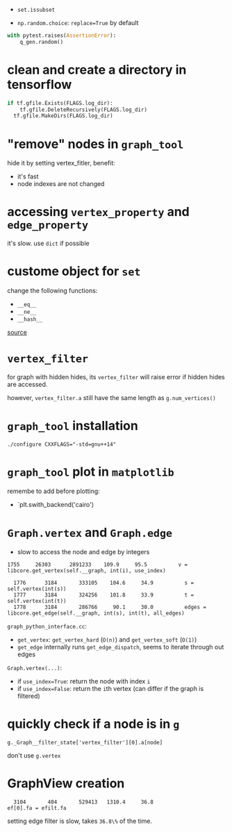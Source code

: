 - `set.issubset`

- `np.random.choice`: `replace=True` by default

```python
with pytest.raises(AssertionError):
    q_gen.random()
```

# clean and create a directory in tensorflow

```python
if tf.gfile.Exists(FLAGS.log_dir):
    tf.gfile.DeleteRecursively(FLAGS.log_dir)
  tf.gfile.MakeDirs(FLAGS.log_dir)
```

# "remove" nodes in `graph_tool`

hide it by setting vertex_fitler, benefit:

- it's fast
- node indexes are not changed

# accessing `vertex_property` and `edge_property`

it's slow. use `dict` if possible

# custome object for `set`

change the following functions:

- `__eq__`
- `__ne__`
- `__hash__`

[source](https://stackoverflow.com/questions/5754440/performing-set-operations-on-custom-classes-in-python)

# `vertex_filter`

for graph with hidden hides, its `vertex_filter` will raise error if hidden hides are accessed. 

however, `vertex_filter.a` still have the same length as `g.num_vertices()`

# `graph_tool` installation

`./configure CXXFLAGS="-std=gnu++14"`


# `graph_tool` plot in `matplotlib`

remembe to add before plotting:

- `plt.swith_backend('cairo')

# `Graph.vertex` and `Graph.edge`

- slow to access the node and edge by integers

```
1755     26303      2891233    109.9     95.5          v = libcore.get_vertex(self.__graph, int(i), use_index)
```

```
  1776      3184       333105    104.6     34.9          s = self.vertex(int(s))
  1777      3184       324256    101.8     33.9          t = self.vertex(int(t))
  1778      3184       286766     90.1     30.0          edges = libcore.get_edge(self.__graph, int(s), int(t), all_edges)
```

`graph_python_interface.cc`: 

- `get_vertex`: `get_vertex_hard` (`O(n)`) and `get_vertex_soft` (`O(1)`)
- `get_edge` internally runs `get_edge_dispatch`, seems to iterate through out edges

`Graph.vertex(...)`: 

- if `use_index=True`: return the node with index `i`
- if `use_index=False`: return the `i`th vertex (can differ if the graph is filtered)

# quickly check if a node is in `g`

`g._Graph__filter_state['vertex_filter'][0].a[node]`

don't use `g.vertex`

# GraphView creation

```
  3104       404       529413   1310.4     36.8                      ef[0].fa = efilt.fa
```
setting edge filter is slow, takes `36.8\%` of the time. 


